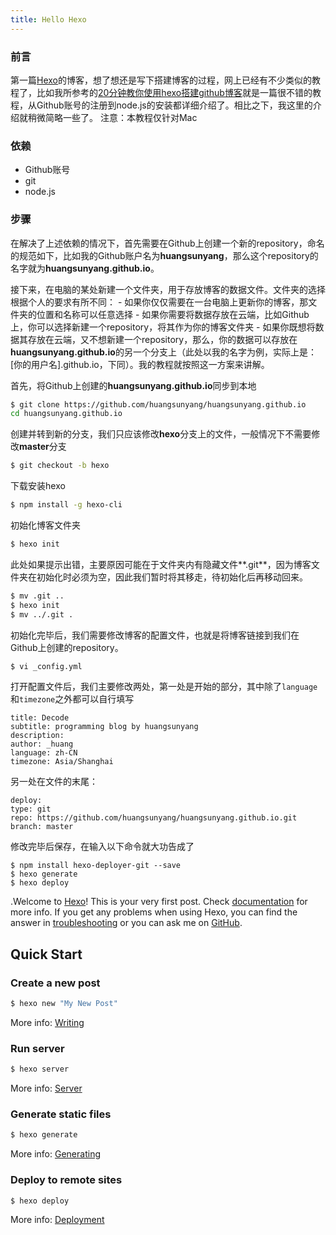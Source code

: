 ```yaml
---
title: Hello Hexo
---
```

### 前言
第一篇[Hexo](https://hexo.io/)的博客，想了想还是写下搭建博客的过程，网上已经有不少类似的教程了，比如我所参考的[20分钟教你使用hexo搭建github博客](http://www.jianshu.com/p/e99ed60390a8)就是一篇很不错的教程，从Github账号的注册到node.js的安装都详细介绍了。相比之下，我这里的介绍就稍微简略一些了。
注意：本教程仅针对Mac

### 依赖
- Github账号
- git
- node.js

### 步骤
在解决了上述依赖的情况下，首先需要在Github上创建一个新的repository，命名的规范如下，比如我的Github账户名为**huangsunyang**，那么这个repository的名字就为**huangsunyang.github.io**。

接下来，在电脑的某处新建一个文件夹，用于存放博客的数据文件。文件夹的选择根据个人的要求有所不同：
    - 如果你仅仅需要在一台电脑上更新你的博客，那文件夹的位置和名称可以任意选择
    - 如果你需要将数据存放在云端，比如Github上，你可以选择新建一个repository，将其作为你的博客文件夹
    - 如果你既想将数据其存放在云端，又不想新建一个repository，那么，你的数据可以存放在**huangsunyang.github.io**的另一个分支上（此处以我的名字为例，实际上是：[你的用户名].github.io，下同）。我的教程就按照这一方案来讲解。

首先，将Github上创建的**huangsunyang.github.io**同步到本地
``` bash
$ git clone https://github.com/huangsunyang/huangsunyang.github.io
cd huangsunyang.github.io
```
创建并转到新的分支，我们只应该修改**hexo**分支上的文件，一般情况下不需要修改**master**分支

``` bash
$ git checkout -b hexo
```

下载安装hexo
``` bash
$ npm install -g hexo-cli
```

初始化博客文件夹
``` bash
$ hexo init
```

此处如果提示出错，主要原因可能在于文件夹内有隐藏文件**.git**，因为博客文件夹在初始化时必须为空，因此我们暂时将其移走，待初始化后再移动回来。
``` bash
$ mv .git ..
$ hexo init
$ mv ../.git .
```

初始化完毕后，我们需要修改博客的配置文件，也就是将博客链接到我们在Github上创建的repository。

``` bash
$ vi _config.yml
```

打开配置文件后，我们主要修改两处，第一处是开始的部分，其中除了`language`和`timezone`之外都可以自行填写
```
title: Decode
subtitle: programming blog by huangsunyang
description:
author: _huang
language: zh-CN
timezone: Asia/Shanghai
```

另一处在文件的末尾：
```
deploy:
type: git
repo: https://github.com/huangsunyang/huangsunyang.github.io.git
branch: master
```
修改完毕后保存，在输入以下命令就大功告成了

```
$ npm install hexo-deployer-git --save
$ hexo generate
$ hexo deploy
```


.Welcome to [Hexo](https://hexo.io/)! This is your very first post. Check [documentation](https://hexo.io/docs/) for more info. If you get any problems when using Hexo, you can find the answer in [troubleshooting](https://hexo.io/docs/troubleshooting.html) or you can ask me on [GitHub](https://github.com/hexojs/hexo/issues).

## Quick Start

### Create a new post

``` bash
$ hexo new "My New Post"
```

More info: [Writing](https://hexo.io/docs/writing.html)

### Run server

``` bash
$ hexo server
```

More info: [Server](https://hexo.io/docs/server.html)

### Generate static files

``` bash
$ hexo generate
```

More info: [Generating](https://hexo.io/docs/generating.html)

### Deploy to remote sites

``` bash
$ hexo deploy
```

More info: [Deployment](https://hexo.io/docs/deployment.html)
